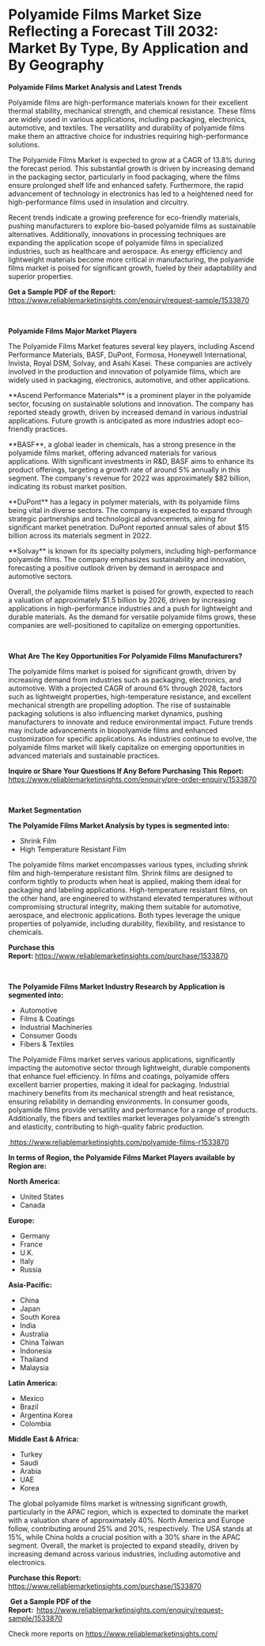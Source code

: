 <p><h1>Polyamide Films Market Size Reflecting a Forecast Till 2032: Market By Type, By Application and By Geography</h1></p><p><strong>Polyamide Films Market Analysis and Latest Trends</strong></p>
<p><p>Polyamide films are high-performance materials known for their excellent thermal stability, mechanical strength, and chemical resistance. These films are widely used in various applications, including packaging, electronics, automotive, and textiles. The versatility and durability of polyamide films make them an attractive choice for industries requiring high-performance solutions.</p><p>The Polyamide Films Market is expected to grow at a CAGR of 13.8% during the forecast period. This substantial growth is driven by increasing demand in the packaging sector, particularly in food packaging, where the films ensure prolonged shelf life and enhanced safety. Furthermore, the rapid advancement of technology in electronics has led to a heightened need for high-performance films used in insulation and circuitry.</p><p>Recent trends indicate a growing preference for eco-friendly materials, pushing manufacturers to explore bio-based polyamide films as sustainable alternatives. Additionally, innovations in processing techniques are expanding the application scope of polyamide films in specialized industries, such as healthcare and aerospace. As energy efficiency and lightweight materials become more critical in manufacturing, the polyamide films market is poised for significant growth, fueled by their adaptability and superior properties.</p></p>
<p><strong>Get a Sample PDF of the Report:&nbsp;</strong> <a href="https://www.reliablemarketinsights.com/enquiry/request-sample/1533870?utm_campaign=3011&utm_medium=2&utm_source=Github&utm_content=ia&utm_term=31032025&utm_id=polyamide-films">https://www.reliablemarketinsights.com/enquiry/request-sample/1533870</a></p>
<p>&nbsp;</p>
<p><strong>Polyamide Films Major Market Players</strong></p>
<p><p>The Polyamide Films Market features several key players, including Ascend Performance Materials, BASF, DuPont, Formosa, Honeywell International, Invista, Royal DSM, Solvay, and Asahi Kasei. These companies are actively involved in the production and innovation of polyamide films, which are widely used in packaging, electronics, automotive, and other applications.</p><p>**Ascend Performance Materials** is a prominent player in the polyamide sector, focusing on sustainable solutions and innovation. The company has reported steady growth, driven by increased demand in various industrial applications. Future growth is anticipated as more industries adopt eco-friendly practices.</p><p>**BASF**, a global leader in chemicals, has a strong presence in the polyamide films market, offering advanced materials for various applications. With significant investments in R&D, BASF aims to enhance its product offerings, targeting a growth rate of around 5% annually in this segment. The company's revenue for 2022 was approximately $82 billion, indicating its robust market position.</p><p>**DuPont** has a legacy in polymer materials, with its polyamide films being vital in diverse sectors. The company is expected to expand through strategic partnerships and technological advancements, aiming for significant market penetration. DuPont reported annual sales of about $15 billion across its materials segment in 2022.</p><p>**Solvay** is known for its specialty polymers, including high-performance polyamide films. The company emphasizes sustainability and innovation, forecasting a positive outlook driven by demand in aerospace and automotive sectors.</p><p>Overall, the polyamide films market is poised for growth, expected to reach a valuation of approximately $1.5 billion by 2026, driven by increasing applications in high-performance industries and a push for lightweight and durable materials. As the demand for versatile polyamide films grows, these companies are well-positioned to capitalize on emerging opportunities.</p></p>
<p>&nbsp;</p>
<p><strong>What Are The Key Opportunities For Polyamide Films Manufacturers?</strong></p>
<p><p>The polyamide films market is poised for significant growth, driven by increasing demand from industries such as packaging, electronics, and automotive. With a projected CAGR of around 6% through 2028, factors such as lightweight properties, high-temperature resistance, and excellent mechanical strength are propelling adoption. The rise of sustainable packaging solutions is also influencing market dynamics, pushing manufacturers to innovate and reduce environmental impact. Future trends may include advancements in biopolyamide films and enhanced customization for specific applications. As industries continue to evolve, the polyamide films market will likely capitalize on emerging opportunities in advanced materials and sustainable practices.</p></p>
<p><strong>Inquire or Share Your Questions If Any Before Purchasing This Report:</strong> <a href="https://www.reliablemarketinsights.com/enquiry/pre-order-enquiry/1533870?utm_campaign=3011&utm_medium=2&utm_source=Github&utm_content=ia&utm_term=31032025&utm_id=polyamide-films">https://www.reliablemarketinsights.com/enquiry/pre-order-enquiry/1533870</a></p>
<p>&nbsp;</p>
<p><strong>Market Segmentation</strong></p>
<p><strong>The Polyamide Films Market Analysis by types is segmented into:</strong></p>
<p><ul><li>Shrink Film</li><li>High Temperature Resistant Film</li></ul></p>
<p><p>The polyamide films market encompasses various types, including shrink film and high-temperature resistant film. Shrink films are designed to conform tightly to products when heat is applied, making them ideal for packaging and labeling applications. High-temperature resistant films, on the other hand, are engineered to withstand elevated temperatures without compromising structural integrity, making them suitable for automotive, aerospace, and electronic applications. Both types leverage the unique properties of polyamide, including durability, flexibility, and resistance to chemicals.</p></p>
<p><strong>Purchase this Report:&nbsp;</strong><a href="https://www.reliablemarketinsights.com/purchase/1533870?utm_campaign=3011&utm_medium=2&utm_source=Github&utm_content=ia&utm_term=31032025&utm_id=polyamide-films">https://www.reliablemarketinsights.com/purchase/1533870</a></p>
<p>&nbsp;</p>
<p><strong>The Polyamide Films Market Industry Research by Application is segmented into:</strong></p>
<p><ul><li>Automotive</li><li>Films & Coatings</li><li>Industrial Machineries</li><li>Consumer Goods</li><li>Fibers & Textiles</li></ul></p>
<p><p>The Polyamide Films market serves various applications, significantly impacting the automotive sector through lightweight, durable components that enhance fuel efficiency. In films and coatings, polyamide offers excellent barrier properties, making it ideal for packaging. Industrial machinery benefits from its mechanical strength and heat resistance, ensuring reliability in demanding environments. In consumer goods, polyamide films provide versatility and performance for a range of products. Additionally, the fibers and textiles market leverages polyamide's strength and elasticity, contributing to high-quality fabric production.</p></p>
<p><a href="https://www.reliablemarketinsights.com/polyamide-films-r1533870?utm_campaign=3011&utm_medium=2&utm_source=Github&utm_content=ia&utm_term=31032025&utm_id=polyamide-films">&nbsp;https://www.reliablemarketinsights.com/polyamide-films-r1533870</a></p>
<p><strong>In terms of Region, the Polyamide Films Market Players available by Region are:</strong></p>
<p>
    <p> <strong> North America: </strong>
        <ul>
            <li>United States</li>
            <li>Canada</li>
        </ul>
        </p> 
    <p> <strong> Europe: </strong>
        <ul>
            <li>Germany</li>
            <li>France</li>
            <li>U.K.</li>
            <li>Italy</li>
            <li>Russia</li>
        </ul>
        </p> 
    <p> <strong> Asia-Pacific: </strong>
        <ul>
            <li>China</li>
            <li>Japan</li>
            <li>South Korea</li>
            <li>India</li>
            <li>Australia</li>
            <li>China Taiwan</li>
            <li>Indonesia</li>
            <li>Thailand</li>
            <li>Malaysia</li>
        </ul>
        </p> 
    <p> <strong> Latin America: </strong>
        <ul>
            <li>Mexico</li>
            <li>Brazil</li>
            <li>Argentina Korea</li>
            <li>Colombia</li>
        </ul>
        </p> 
    <p> <strong> Middle East & Africa: </strong>
        <ul>
            <li>Turkey</li>
            <li>Saudi</li>
            <li>Arabia</li>
            <li>UAE</li>
            <li>Korea</li>
        </ul>
    </p>
    </p>
<p><p>The global polyamide films market is witnessing significant growth, particularly in the APAC region, which is expected to dominate the market with a valuation share of approximately 40%. North America and Europe follow, contributing around 25% and 20%, respectively. The USA stands at 15%, while China holds a crucial position with a 30% share in the APAC segment. Overall, the market is projected to expand steadily, driven by increasing demand across various industries, including automotive and electronics.</p></p>
<p><strong>Purchase this Report: </strong><a href="https://www.reliablemarketinsights.com/purchase/1533870?utm_campaign=3011&utm_medium=2&utm_source=Github&utm_content=ia&utm_term=31032025&utm_id=polyamide-films">https://www.reliablemarketinsights.com/purchase/1533870</a></p>
<p>&nbsp;<strong>Get a Sample PDF of the Report:&nbsp;&nbsp;</strong><a href="https://www.reliablemarketinsights.com/enquiry/request-sample/1533870?utm_campaign=3011&utm_medium=2&utm_source=Github&utm_content=ia&utm_term=31032025&utm_id=polyamide-films">https://www.reliablemarketinsights.com/enquiry/request-sample/1533870</a></p>
<p><strong></strong></p>
<p>Check more reports on <a href="https://www.reliablemarketinsights.com/?utm_campaign=3011&utm_medium=2&utm_source=Github&utm_content=ia&utm_term=31032025&utm_id=polyamide-films">https://www.reliablemarketinsights.com/</a></p>